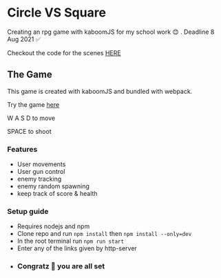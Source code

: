 # Circle VS Square
Creating an rpg game with kaboomJS for my school work  😊 . Deadline 8 Aug 2021 ✅

Checkout the code for the scenes [HERE](https://github.com/Azzahabie/circlevssquare/tree/main/src/components)
## The Game
This game is created with kaboomJS and bundled with webpack.

Try the game [here](https://www.azzahabie.dev/KaboomJS_circlevssquare/)

W A S D to move

SPACE to shoot

### Features
- User movements
- User gun control
- enemy tracking
- enemy random spawning
- keep track of score & health

### Setup guide
- Requires nodejs and npm
- Clone repo and run `npm install` then `npm install --only=dev`
- In the root terminal run `npm run start`
- Enter any of the links given by http-server
- ### Congratz 🎉 you are all set
